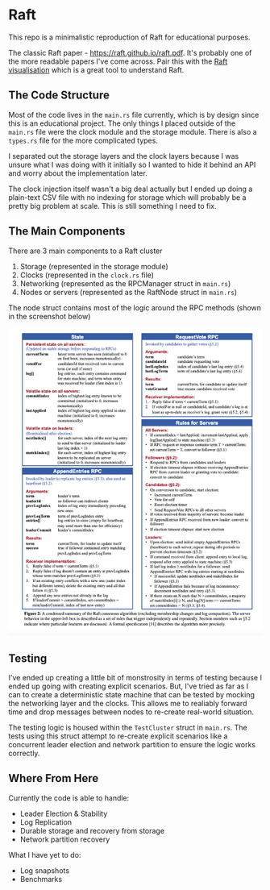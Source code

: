 # Raft
This repo is a minimalistic reproduction of Raft for educational purposes.

The classic Raft paper - https://raft.github.io/raft.pdf. It's probably one of the more readable papers I've come across. Pair this with the [Raft visualisation](https://thesecretlivesofdata.com/raft/) which is a great tool to understand Raft.

##  The Code Structure

Most of the code lives in the `main.rs` file currently, which is by design since this is an educational project. The only things I placed outside of the `main.rs` file were the clock module and the storage module. There is also a `types.rs` file for the more complicated types.

I separated out the storage layers and the clock layers because I was unsure what I was doing with it initially so I wanted to hide it behind an API and worry about the implementation later.

The clock injection itself wasn't a big deal actually but I ended up doing a plain-text CSV file with no indexing for storage which will probably be a pretty big problem at scale. This is still something I need to fix.

##  The Main Components

There are 3 main components to a Raft cluster

1. Storage (represented in the storage module)
2. Clocks (represented in the `clock.rs` file)
3. Networking (represented as the RPCManager struct in `main.rs`)
4. Nodes or servers (represented as the RaftNode struct in `main.rs`)

The node struct contains most of the logic around the RPC methods (shown in the screenshot below)

![](/assets/raft-rpc.png)

##  Testing

I've ended up creating a little bit of monstrosity in terms of testing because I ended up going with creating explicit scenarios. But, I've tried as far as I can to create a deterministic state machine that can be tested by mocking the networking layer and the clocks. This allows me to realiably forward time and drop messages between nodes to re-create real-world situation.

The testing logic is housed within the `TestCluster` struct in `main.rs`. The tests using this struct attempt to re-create explicit scenarios like a concurrent leader election and network partition to ensure the logic works correctly.

## Where From Here

Currently the code is able to handle:

* Leader Election & Stability
* Log Replication
* Durable storage and recovery from storage
* Network partition recovery

What I have yet to do:

* Log snapshots
* Benchmarks